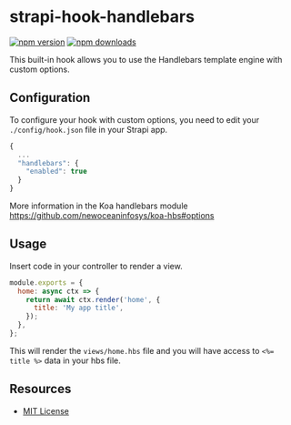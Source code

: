 # strapi-hook-handlebars

[![npm version](https://img.shields.io/npm/v/strapi-hook-handlebars.svg)](https://www.npmjs.org/package/strapi-hook-handlebars)
[![npm downloads](https://img.shields.io/npm/dm/strapi-hook-handlebars.svg)](https://www.npmjs.org/package/strapi-hook-handlebars)

This built-in hook allows you to use the Handlebars template engine with custom options.

## Configuration

To configure your hook with custom options, you need to edit your `./config/hook.json` file in your Strapi app.

```javascript
{
  ...
  "handlebars": {
    "enabled": true
  }
}
```

More information in the Koa handlebars module https://github.com/newoceaninfosys/koa-hbs#options

## Usage

Insert code in your controller to render a view.

```javascript
module.exports = {
  home: async ctx => {
    return await ctx.render('home', {
      title: 'My app title',
    });
  },
};
```

This will render the `views/home.hbs` file and you will have access to `<%= title %>` data in your hbs file.

## Resources

- [MIT License](LICENSE.md)